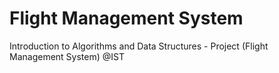 # Flight Management System
Introduction to Algorithms and Data Structures - Project (Flight Management System) @IST

